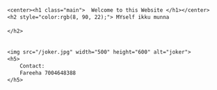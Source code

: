 <!DOCTYPE html>
<html lang="en">
<head>
    <meta charset="UTF-8">
    <meta http-equiv="X-UA-Compatible" content="IE=edge">
    <meta name="viewport" content="width=device-width, initial-scale=1.0">
    <title>Welcome to this Website</title>
    <style>
        .main
        {
            color: rgb(255, 0, 0);
        }
        #main
        {
            font-size: 100px;
        }
    </style>
</head>
<body>
    
    <center><h1 class="main">  Welcome to this Website </h1></center>
    <h2 style="color:rgb(8, 90, 22);"> MYself ikku munna

    </h2>
    

    <img src="/joker.jpg" width="500" height="600" alt="joker">
    <h5>
        Contact: 
        Fareeha 7004648388
    </h5>
    
</body>
</html>
